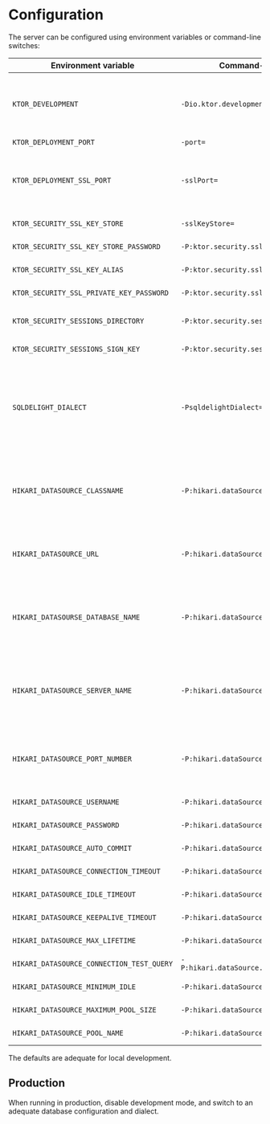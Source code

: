 # Configuration

The server can be configured using environment variables or command-line switches:

| Environment variable                      | Command-line switch                         | Default                                                | Description                                                                                                                                                                                              |
|-------------------------------------------|---------------------------------------------|--------------------------------------------------------|----------------------------------------------------------------------------------------------------------------------------------------------------------------------------------------------------------|
| `KTOR_DEVELOPMENT`                        | `-Dio.ktor.development=`                    | `true`                                                 | Run in development mode, enabling auto-reload and increasing verbosity.                                                                                                                                  |
| `KTOR_DEPLOYMENT_PORT`                    | `-port=`                                    | `8080`                                                 | Port to listen on.                                                                                                                                                                                       |
| `KTOR_DEPLOYMENT_SSL_PORT`                | `-sslPort=`                                 |                                                        | SSL port to listen on.<br/><em>Note: KTOR_SECURITY_* must be set with this.</em>                                                                                                                         |
| `KTOR_SECURITY_SSL_KEY_STORE`             | `-sslKeyStore=`                             |                                                        | Path to the SSL key store.                                                                                                                                                                               |
| `KTOR_SECURITY_SSL_KEY_STORE_PASSWORD`    | `-P:ktor.security.ssl.keyStorePassword=`    |                                                        | Password for the SSL key store.                                                                                                                                                                          |
| `KTOR_SECURITY_SSL_KEY_ALIAS`             | `-P:ktor.security.ssl.keyAlias=`            |                                                        | Key alias in the key store.                                                                                                                                                                              |
| `KTOR_SECURITY_SSL_PRIVATE_KEY_PASSWORD`  | `-P:ktor.security.ssl.privateKeyPassword=`  |                                                        | Password for the private key.                                                                                                                                                                            |
| `KTOR_SECURITY_SESSIONS_DIRECTORY`        | `-P:ktor.security.sessions.directory=`      | `.sessions`                                            | Folder to store session information.                                                                                                                                                                     |
| `KTOR_SECURITY_SESSIONS_SIGN_KEY`         | `-P:ktor.security.sessions.signKey=`        | Randomly generated.                                    | Key to sign session cookies.                                                                                                                                                                             |
| `SQLDELIGHT_DIALECT`                      | `-PsqldelightDialect=`                      | `sqlite:3.18`                                          | SQL dialect from SQLDelight's [available options][1].<br/><em>Note: Read at compile time, not runtime.</em><br/><em>Note: Must be consistent with the datasource below.</em>                             |
| `HIKARI_DATASOURCE_CLASSNAME`             | `-P:hikari.dataSourceClassName=`            | SQLDelight's SQLite driver.<br/><sub>(in-memory)</sub> | Class name provided by the JDBC driver. See [Hikari's options](https://github.com/brettwooldridge/HikariCP#gear-configuration-knobs-baby).<br/><em>Note: must be consistent with the dialect above.</em> |
| `HIKARI_DATASOURCE_URL`                   | `-P:hikari.dataSource.url=`                 | `jdbc:sqlite::memory:`                                 | Location of the database file.<br/>Applicable to file-based databases, like SQLite.                                                                                                                      |
| `HIKARI_DATASOURSE_DATABASE_NAME`         | `-P:hikari.dataSource.databaseName=`        | Depends on the JDBC driver.                            | Name of the database.<br/>Applicable to connection-based databases, like PostgreSQL or MariaDB.                                                                                                          |
| `HIKARI_DATASOURCE_SERVER_NAME`           | `-P:hikari.dataSource.serverName=`          | `localhost`                                            | Name of the server.<br/>Applicable to connection-based databases, like PostgreSQL or MariaDB.                                                                                                            |
| `HIKARI_DATASOURCE_PORT_NUMBER`           | `-P:hikari.dataSource.portNumber=`          | Depends on the JDBC driver.                            | Port number.<br/>Applicable to connection-based databases, like PostgreSQL or MariaDB.                                                                                                                   |
| `HIKARI_DATASOURCE_USERNAME`              | `-P:hikari.dataSource.username=`            |                                                        | Refer to [Hikari's options][2].                                                                                                                                                                          |
| `HIKARI_DATASOURCE_PASSWORD`              | `-P:hikari.dataSource.password=`            |                                                        | Refer to [Hikari's options][2].                                                                                                                                                                          |
| `HIKARI_DATASOURCE_AUTO_COMMIT`           | `-P:hikari.dataSource.autoCommit=`          |                                                        | Refer to [Hikari's options][2].                                                                                                                                                                          |
| `HIKARI_DATASOURCE_CONNECTION_TIMEOUT`    | `-P:hikari.dataSource.connectionTimeout=`   |                                                        | Refer to [Hikari's options][2].                                                                                                                                                                          |
| `HIKARI_DATASOURCE_IDLE_TIMEOUT`          | `-P:hikari.dataSource.idleTimeout=`         |                                                        | Refer to [Hikari's options][2].                                                                                                                                                                          |
| `HIKARI_DATASOURCE_KEEPALIVE_TIMEOUT`     | `-P:hikari.dataSource.keepAliveTimeout=`    |                                                        | Refer to [Hikari's options][2].                                                                                                                                                                          |
| `HIKARI_DATASOURCE_MAX_LIFETIME`          | `-P:hikari.dataSource.maxLifetime=`         |                                                        | Refer to [Hikari's options][2].                                                                                                                                                                          |
| `HIKARI_DATASOURCE_CONNECTION_TEST_QUERY` | `-P:hikari.dataSource.connectionTestQuery=` |                                                        | Refer to [Hikari's options][2].                                                                                                                                                                          |
| `HIKARI_DATASOURCE_MINIMUM_IDLE`          | `-P:hikari.dataSource.minimumIdle=`         |                                                        | Refer to [Hikari's options][2].                                                                                                                                                                          |
| `HIKARI_DATASOURCE_MAXIMUM_POOL_SIZE`     | `-P:hikari.dataSource.maximumPoolSize=`     |                                                        | Refer to [Hikari's options][2].                                                                                                                                                                          |
| `HIKARI_DATASOURCE_POOL_NAME`             | `-P:hikari.dataSource.poolName=`            |                                                        | Refer to [Hikari's options][2].                                                                                                                                                                          |

[1]: https://github.com/cashapp/sqldelight/blob/ea6652521765ded7ea91e19a351f827582239377/sqldelight-gradle-plugin/src/main/kotlin/app/cash/sqldelight/gradle/SqlDelightDatabase.kt#L61-L68
[2]: https://github.com/brettwooldridge/HikariCP#gear-configuration-knobs-baby

The defaults are adequate for local development.

## Production

When running in production, disable development mode, and switch to an adequate database configuration and dialect.
